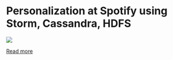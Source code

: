 # Personalization at Spotify using Storm, Cassandra, HDFS

![](https://github.com/Anshul619/Tech-Stacks-Live-Apps/tree/main/Spotify/PersonalizationSpotify.drawio.png)

[Read more](https://github.com/Anshul619/Tech-Stacks-Live-Apps/tree/main/Spotify)